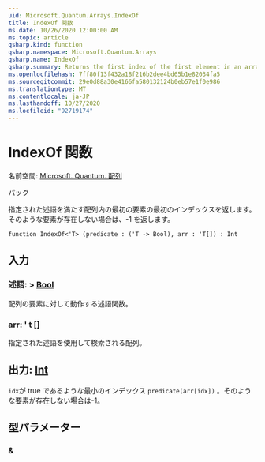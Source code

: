 ```yaml
---
uid: Microsoft.Quantum.Arrays.IndexOf
title: IndexOf 関数
ms.date: 10/26/2020 12:00:00 AM
ms.topic: article
qsharp.kind: function
qsharp.namespace: Microsoft.Quantum.Arrays
qsharp.name: IndexOf
qsharp.summary: Returns the first index of the first element in an array that satisfies a given predicate. If no such element exists, returns -1.
ms.openlocfilehash: 7ff80f13f432a18f216b2dee4bd65b1e82034fa5
ms.sourcegitcommit: 29e0d88a30e4166fa580132124b0eb57e1f0e986
ms.translationtype: MT
ms.contentlocale: ja-JP
ms.lasthandoff: 10/27/2020
ms.locfileid: "92719174"
---
```

# <a name="indexof-function"></a>IndexOf 関数

名前空間: [Microsoft. Quantum. 配列](xref:Microsoft.Quantum.Arrays)

パック [](https://nuget.org/packages/)


指定された述語を満たす配列内の最初の要素の最初のインデックスを返します。 そのような要素が存在しない場合は、-1 を返します。

```qsharp
function IndexOf<'T> (predicate : ('T -> Bool), arr : 'T[]) : Int
```


## <a name="input"></a>入力

### <a name="predicate--t---bool"></a>述語: > [Bool](xref:microsoft.quantum.lang-ref.bool)

配列の要素に対して動作する述語関数。


### <a name="arr--t"></a>arr: ' t []

指定された述語を使用して検索される配列。



## <a name="output--int"></a>出力: [Int](xref:microsoft.quantum.lang-ref.int)

`idx`が true であるような最小のインデックス `predicate(arr[idx])` 。そのような要素が存在しない場合は-1。

## <a name="type-parameters"></a>型パラメーター

### <a name="t"></a>&

